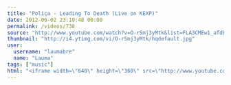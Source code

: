 ```yaml
---
title: "Poliça - Leading To Death (Live on KEXP)"
date: 2012-06-02 23:10:48 00:00
permalink: /videos/738
source: "http://www.youtube.com/watch?v=O-rSmj3yMtk&list=FLA3CMEw1_afdBrD3Pq2LTpA&index=1&feature=plpp_video"
thumbnail: "http://i4.ytimg.com/vi/O-rSmj3yMtk/hqdefault.jpg"
user:
  username: "laumabre"
  name: "Lauma"
tags: ["music"]
html: "<iframe width=\"640\" height=\"360\" src=\"http://www.youtube.com/embed/O-rSmj3yMtk?wmode=transparent&fs=1&feature=oembed\" frameborder=\"0\" allowfullscreen></iframe>"
---
```


